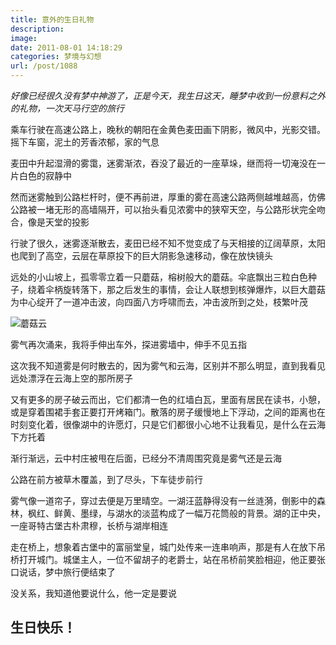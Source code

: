 ```yaml
---
title: 意外的生日礼物
description: 
image: 
date: 2011-08-01 14:18:29
categories: 梦境与幻想
url: /post/1088
---
```


_好像已经很久没有梦中神游了，正是今天，我生日这天，睡梦中收到一份意料之外的礼物，一次天马行空的旅行_

乘车行驶在高速公路上，晚秋的朝阳在金黄色麦田画下阴影，微风中，光影交错。摇下车窗，泥土的芳香浓郁，家的气息

麦田中升起湿滑的雾霭，迷雾渐浓，吞没了最近的一座草垛，继而将一切淹没在一片白色的寂静中

然而迷雾触到公路栏杆时，便不再前进，厚重的雾在高速公路两侧越堆越高，仿佛公路被一堵无形的高墙隔开，可以抬头看见浓雾中的狭窄天空，与公路形状完全吻合，像是天堂的投影

行驶了很久，迷雾逐渐散去，麦田已经不知不觉变成了与天相接的辽阔草原，太阳也爬到了高空，云层在草原投下的巨大阴影急速移动，像在放快镜头

远处的小山坡上，孤零零立着一只蘑菇，榕树般大的蘑菇。伞底飘出三粒白色种子，绕着伞柄旋转落下，那之后发生的事情，会让人联想到核弹爆炸，以巨大蘑菇为中心绽开了一道冲击波，向四面八方呼啸而去，冲击波所到之处，枝繁叶茂

![](https://cdn.victor42.work/posts/2011-08/08-01/1.jpg "蘑菇云")

雾气再次涌来，我将手伸出车外，探进雾墙中，伸手不见五指

这次我不知道雾是何时散去的，因为雾气和云海，区别并不那么明显，直到我看见远处漂浮在云海上空的那所房子

又有更多的房子破云而出，它们都清一色的红墙白瓦，里面有居民在读书，小憩，或是穿着围裙手套正要打开烤箱门。散落的房子缓慢地上下浮动，之间的距离也在时刻变化着，很像湖中的许愿灯，只是它们都很小心地不让我看见，是什么在云海下方托着

渐行渐远，云中村庄被甩在后面，已经分不清周围究竟是雾气还是云海

公路在前方被草木覆盖，到了尽头，下车徒步前行

雾气像一道帘子，穿过去便是万里晴空。一湖汪蓝静得没有一丝涟漪，倒影中的森林，枫红、鲜黄、墨绿，与湖水的淡蓝构成了一幅万花筒般的背景。湖的正中央，一座哥特古堡古朴肃穆，长桥与湖岸相连

走在桥上，想象着古堡中的富丽堂皇，城门处传来一连串响声，那是有人在放下吊桥打开城门。城堡主人，一位不留胡子的老爵士，站在吊桥前笑脸相迎，他正要张口说话，梦中旅行便结束了

没关系，我知道他要说什么，他一定是要说

## 生日快乐！